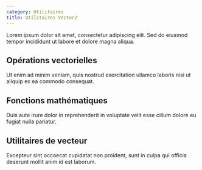 ```yaml
---
category: Utilitaires
title: Utilitaires Vector2
---
```



Lorem ipsum dolor sit amet, consectetur adipiscing elit. Sed do eiusmod tempor incididunt ut labore et dolore magna aliqua.

## Opérations vectorielles

Ut enim ad minim veniam, quis nostrud exercitation ullamco laboris nisi ut aliquip ex ea commodo consequat.

## Fonctions mathématiques

Duis aute irure dolor in reprehenderit in voluptate velit esse cillum dolore eu fugiat nulla pariatur.

## Utilitaires de vecteur

Excepteur sint occaecat cupidatat non proident, sunt in culpa qui officia deserunt mollit anim id est laborum.